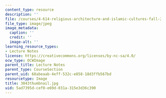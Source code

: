 ```yaml
---
content_type: resource
description: ''
file: /courses/4-614-religious-architecture-and-islamic-cultures-fall-2002/5ad7395dcef0e69d031a315e3d36c390_3043thumbnail.jpg
file_type: image/jpeg
image_metadata:
  caption: ''
  credit: ''
  image-alt: ''
learning_resource_types:
- Lecture Notes
license: https://creativecommons.org/licenses/by-nc-sa/4.0/
ocw_type: OCWImage
parent_title: Lecture Notes
parent_type: CourseSection
parent_uid: 68abeaab-4eff-532c-e858-18d3ffb567bd
resourcetype: Image
title: 3043thumbnail.jpg
uid: 5ad7395d-cef0-e69d-031a-315e3d36c390
---
```

